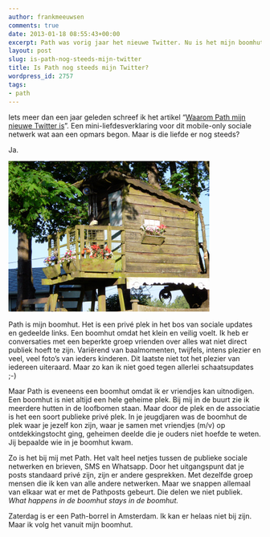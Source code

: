 ```yaml
---
author: frankmeeuwsen
comments: true
date: 2013-01-18 08:55:43+00:00
excerpt: Path was vorig jaar het nieuwe Twitter. Nu is het mijn boomhut.
layout: post
slug: is-path-nog-steeds-mijn-twitter
title: Is Path nog steeds mijn Twitter?
wordpress_id: 2757
tags:
- path
---
```


Iets meer dan een jaar geleden schreef ik het artikel “[Waarom Path mijn nieuwe Twitter is](/waarom-path-mijn-nieuwe-twitter-is/)”. Een mini-liefdesverklaring voor dit mobile-only sociale netwerk wat aan een opmars begon. Maar is die liefde er nog steeds?

<!-- more -->

Ja.



![treehouse01](../images/uploadimages/treehouse01-400x300.jpg)

Path is mijn boomhut. Het is een privé plek in het bos van sociale updates en gedeelde links. Een boomhut omdat het klein en veilig voelt. Ik heb er conversaties met een beperkte groep vrienden over alles wat niet direct publiek hoeft te zijn. Variërend van baalmomenten, twijfels, intens plezier en veel, veel foto’s van ieders kinderen. Dit laatste niet tot het plezier van iedereen uiteraard. Maar zo kan ik niet goed tegen allerlei schaatsupdates ;-)

Maar Path is eveneens een boomhut omdat ik er vriendjes kan uitnodigen. Een boomhut is niet altijd een hele geheime plek. Bij mij in de buurt zie ik meerdere hutten in de loofbomen staan. Maar door de plek en de associatie is het een soort publieke privé plek. In je jeugdjaren was de boomhut de plek waar je jezelf kon zijn, waar je samen met vriendjes (m/v) op ontdekkingstocht ging, geheimen deelde die je ouders niet hoefde te weten. Jij bepaalde wie in je boomhut kwam.

Zo is het bij mij met Path. Het valt heel netjes tussen de publieke sociale netwerken en brieven, SMS en Whatsapp. Door het uitgangspunt dat je posts standaard privé zijn, zijn er andere gesprekken. Met dezelfde groep mensen die ik ken van alle andere netwerken. Maar we snappen allemaal van elkaar wat er met de Pathposts gebeurt. Die delen we niet publiek. _What happens in de boomhut stays in de boomhut._

Zaterdag is er een Path-borrel in Amsterdam. Ik kan er helaas niet bij zijn. Maar ik volg het vanuit mijn boomhut.
